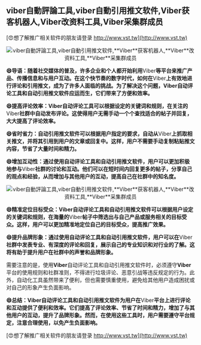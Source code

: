 ## **viber自動評論工具,viber自動引用推文软件,**Viber**获客机器人,**Viber**改资料工具,**Viber**采集群成员**

[😍想了解推广相关软件的朋友请登录 http://www.vst.tw](http://www.vst.tw)

 <center><img src="https://vst.tw/MP4/tuiguang/png/8.png" alt="viber自動評論工具,viber自動引用推文软件,**Viber**获客机器人,**Viber**改资料工具,**Viber**采集群成员"></center>

**😄导语：随着社交媒体的普及，许多企业和个人都开始利用**Viber**等平台来推广产品、传播信息和与用户互动。在这个快节奏的数字时代，如何在**Viber**上有效地进行评论和引用推文，成为了许多人面临的挑战。为了解决这个问题，**Viber**自动评论工具和自动引用推文软件应运而生，它们带来了方便和效率。**

**😄提高评论效率：**Viber**自动评论工具可以根据设定的关键词和规则，在关注的**Viber**社群中自动发布评论。这使得用户无需手动一个个查找适合的帖子并回复，大大提高了评论效率。**

**😄省时省力：自动引用推文软件可以根据用户指定的要求，自动从**Viber**上抓取相关推文，并将其引用到用户的文章或回复中。这样，用户不需要手动复制粘贴推文内容，节省了大量时间和精力。**

**😄增加互动性：通过使用自动评论工具和自动引用推文软件，用户可以更加积极地参与**Viber**社群的讨论和互动。他们可以在短时间内回复更多的帖子，分享自己的观点和经验，从而增加与其他用户的互动，提高自己在社群中的知名度。**

 <center><img src="https://vst.tw/MP4/tuiguang/png/2.png" alt="viber自動評論工具,viber自動引用推文软件,**Viber**获客机器人,**Viber**改资料工具,**Viber**采集群成员"></center>

**😄精准定位目标受众：**Viber**自动评论工具和自动引用推文软件可以根据用户设定的关键词和规则，在海量的**Viber**帖子中筛选出与自己产品或服务相关的目标受众。这样，用户可以更加精准地定位自己的目标受众，提高推广效果。**

**😄提升品牌形象：通过使用自动评论工具和自动引用推文软件，用户可以在**Viber**社群中发表专业、有深度的评论和回复，展示自己的专业知识和对行业的了解。这将有助于提升用户在社群中的声誉和品牌形象。**

需要注意的是，使用**Viber**自动评论工具和自动引用推文软件时，必须遵守**Viber**平台的使用规则和社群准则，不得进行垃圾评论、恶意引战等违反规定的行为。此外，自动化工具虽然带来了便利，但也需要慎重使用，避免给其他用户造成困扰或对自己的形象产生负面影响。

**😄总结：**Viber**自动评论工具和自动引用推文软件为用户在**Viber**平台上进行评论和互动提供了便利和效率。它们提高了评论效率、节省了时间和精力，增加了与其他用户的互动，提升了品牌形象。然而，在使用这些工具时，用户需要遵守平台规定，注意合理使用，以免产生负面影响。**

[😍想了解推广相关软件的朋友请登录 http://www.vst.tw](http://www.vst.tw)



